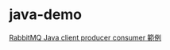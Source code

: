 # java-demo

[RabbitMQ Java client producer consumer 範例](https://matthung0807.blogspot.com/2021/03/rabbitmq-java-client-producer-consumer-example.html)
